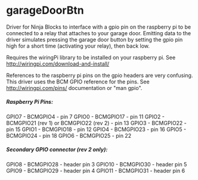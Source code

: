 garageDoorBtn
=============

Driver for Ninja Blocks to interface with a gpio pin on the raspberry pi to be connected to a relay that attaches to your garage door. Emitting data to the driver simulates pressing the garage door button by setting the gpio pin high for a short time (activating your relay), then back low.

Requires the wiringPi library to be installed on your raspberry pi. See http://wiringpi.com/download-and-install/

References to the raspberry pi pins on the gpio headers are very confusing. This driver uses the BCM GPIO reference for the pins. See http://wiringpi.com/pins/ documentation or "man gpio".

<h5>Raspberry Pi Pins:</h5>
	GPIO7 - BCMGPIO4 - pin 7
	GPIO0 - BCMGPIO17 - pin 11
	GPIO2 - BCMGPIO21 (rev 1) or BCMGPIO22 (rev 2) - pin 13
	GPIO3 - BCMGPIO22 - pin 15
	GPIO1 - BCMGPIO18 - pin 12
	GPIO4 - BCMGPIO23 - pin 16
	GPIO5 - BCMGPIO24 - pin 18
	GPIO6 - BCMGPIO25 - pin 22
<h5>Secondary GPIO connector (rev 2 only):</h5>
	GPIO8 - BCMGPIO28 - header pin 3
	GPIO10 - BCMGPIO30 - header pin 5
	GPIO9 - BCMGPIO29 - header pin 4
	GPIO11 - BCMGPIO31 - header pin 6

